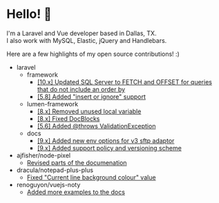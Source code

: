 # Hello! 👋

I'm a Laravel and Vue developer based in Dallas, TX.  
I also work with MySQL, Elastic, jQuery and Handlebars. 

Here are a few highlights of my open source contributions! :)  

- laravel
  - framework
    - [[10.x] Updated SQL Server to FETCH and OFFSET for queries that do not include an order by](https://github.com/laravel/framework/pull/44937)
    - [[5.8] Added "insert or ignore" support](https://github.com/laravel/framework/pull/29639)
  - lumen-framework
    - [[8.x] Removed unused local variable](https://github.com/laravel/lumen-framework/pull/1186)
    - [[8.x] Fixed DocBlocks](https://github.com/laravel/lumen-framework/pull/1187)
    - [[5.6] Added @throws ValidationException](https://github.com/laravel/lumen-framework/pull/732)
  - docs
    - [[9.x] Added new env options for v3 sftp adaptor](https://github.com/laravel/docs/pull/7757)
    - [[9.x] Added support policy and versioning scheme](https://github.com/laravel/lumen-docs/pull/198)
- ajfisher/node-pixel
  - [Revised parts of the documenation](https://github.com/ajfisher/node-pixel/pull/134)
- dracula/notepad-plus-plus
  - [Fixed "Current line background colour" value](https://github.com/dracula/notepad-plus-plus/commit/13eea5482af018c2ce627c53ab4d0a93dbb419e2)
- renoguyon/vuejs-noty
  - [Added more examples to the docs](https://github.com/renoguyon/vuejs-noty/pull/16)
